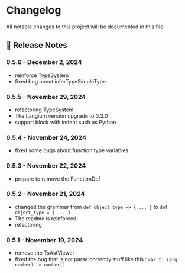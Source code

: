 # Changelog

All notable changes to this project will be documented in this file.

## 🔗 Release Notes

### 0.5.6 - December 2, 2024

- reinforce TypeSystem
- fixed bug about inferTypeSimpleType

### 0.5.5 - November 29, 2024

- refactoring TypeSystem
- The Langium version upgrade to 3.3.0
- support block with indent such as Python

### 0.5.4 - November 24, 2024

- fixed some bugs about function type variables

### 0.5.3 - November 22, 2024

- prepare to remove the FunctionDef

### 0.5.2 - November 21, 2024

- changed the grammar from `def object_type => { ... }` to `def object_type = { ... }`
- The readme is reinforced.
- refactoring

### 0.5.1 - November 19, 2024

- remove the TsAstViewer
- fixed the bug that is not parse correctly stuff like this : `var t: (arg: number) -> number[]`
